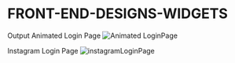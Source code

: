 # FRONT-END-DESIGNS-WIDGETS

Output
Animated Login Page
![Animated LoginPage](https://github.com/saneep-pp/FRONT-END-DESIGNS-WIDGETS/assets/61908137/3a2da2f9-c709-46a5-89fa-613ead11d208)

Instagram Login Page
![instagramLoginPage](https://github.com/saneep-pp/FRONT-END-DESIGNS-WIDGETS/assets/61908137/7bdc6f95-ded8-4229-8468-336a3f54ef52)
